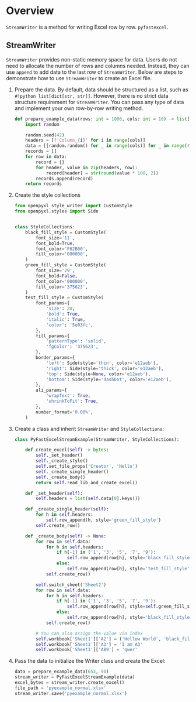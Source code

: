 # Overview

`StreamWriter` is a method for writing Excel row by row. `pyfastexcel`.

## StreamWriter

`StreamWriter` provides non-static memory space for data. Users do not need to
allocate the number of rows and columns needed. Instead, they can use `append`
to add data to the last row of `StreamWriter`. Below are steps to demonstrate
how to use `StreamWriter` to create an Excel file.

1. Prepare the data. By default, data should be structured as a list, such as
`#!python list[dict[str, str]]`. However, there is no strict data structure
requirement for `StreamWriter`. You can pass any type of data and implement
your own row-by-row writing method.

    ```python title="Prepare Data"
    def prepare_example_data(rows: int = 1000, cols: int = 10) -> list[dict[str, str]]:
        import random

        random.seed(42)
        headers = [f'Column_{i}' for i in range(cols)]
        data = [[random.random() for _ in range(cols)] for _ in range(rows)]
        records = []
        for row in data:
            record = {}
            for header, value in zip(headers, row):
                record[header] = str(round(value * 100, 2))
            records.append(record)
        return records
    ```

2. Create the style collections

    ```python title="Create Styles"
    from openpyxl_style_writer import CustomStyle
    from openpyxl.styles import Side


    class StyleCollections:
        black_fill_style = CustomStyle(
            font_size='11',
            font_bold=True,
            font_color='F62B00',
            fill_color='000000',
        )
        green_fill_style = CustomStyle(
            font_size='29',
            font_bold=False,
            font_color='000000',
            fill_color='375623',
        )
        test_fill_style = CustomStyle(
            font_params={
                'size': 20,
                'bold': True,
                'italic': True,
                'color': '5e03fc',
            },
            fill_params={
                'patternType': 'solid',
                'fgColor': '375623',
            },
            border_params={
                'left': Side(style='thin', color='e12aeb'),
                'right': Side(style='thick', color='e12aeb'),
                'top': Side(style=None, color='e12aeb'),
                'bottom': Side(style='dashDot', color='e12aeb'),
            },
            ali_params={
                'wrapText': True,
                'shrinkToFit': True,
            },
            number_format='0.00%',
        )
    ```

3. Create a class and inherit `StreamWriter` and `StyleCollections`:

    ```python title="StreamWriter"
    class PyFastExcelStreamExample(StreamWriter, StyleCollections):

        def create_excel(self) -> bytes:
            self._set_header()
            self._create_style()
            self.set_file_props('Creator', 'Hello')
            self._create_single_header()
            self._create_body()
            return self.read_lib_and_create_excel()

        def _set_header(self):
            self.headers = list(self.data[0].keys())

        def _create_single_header(self):
            for h in self.headers:
                self.row_append(h, style='green_fill_style')
            self.create_row()

        def _create_body(self) -> None:
            for row in self.data:
                for h in self.headers:
                    if h[-1] in ('1', '3', '5', '7', '9'):
                        self.row_append(row[h], style='black_fill_style')
                    else:
                        self.row_append(row[h], style='test_fill_style')
                self.create_row()

            self.switch_sheet('Sheet2')
            for row in self.data:
                for h in self.headers:
                    if h[-1] in ('1', '3', '5', '7', '9'):
                        self.row_append(row[h], style=self.green_fill_style)
                    else:
                        self.row_append(row[h], style='black_fill_style')
                self.create_row()

            # You can also assign the value via index
            self.workbook['Sheet1']['A2'] = ('Hellow World', 'black_fill_style')
            self.workbook['Sheet1']['A3'] = 'I am A3'
            self.workbook['Sheet1']['AB9'] = 'qwer'
    ```

4. Pass the data to initialize the Writer class and create the Excel:

    ```python title="Write Excel"
    data = prepare_example_data(653, 90)
    stream_writer = PyFastExcelStreamExample(data)
    excel_bytes = stream_writer.create_excel()
    file_path = 'pyexample_normal.xlsx'
    stream_writer.save('pyexample_normal.xlsx')
    ```
